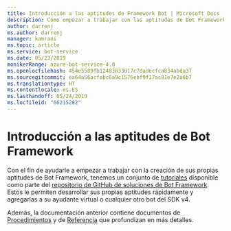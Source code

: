 ```yaml
---
title: Introducción a las aptitudes de Framework Bot | Microsoft Docs
description: Cómo empezar a trabajar con las aptitudes de Bot Framework
author: darrenj
ms.author: darrenj
manager: kamrani
ms.topic: article
ms.service: bot-service
ms.date: 05/23/2019
monikerRange: azure-bot-service-4.0
ms.openlocfilehash: 454e5589fb12483833017c7dadecfca834abda37
ms.sourcegitcommit: ea64a56acfabc6a9c1576ebf9f17ac81e7e2a6b7
ms.translationtype: HT
ms.contentlocale: es-ES
ms.lasthandoff: 05/24/2019
ms.locfileid: "66215282"
---
```

# <a name="bot-framework-skills---getting-started"></a>Introducción a las aptitudes de Bot Framework

Con el fin de ayudarle a empezar a trabajar con la creación de sus propias aptitudes de Bot Framework, tenemos un conjunto de [tutoriales](https://github.com/microsoft/AI/tree/master/docs#tutorials) disponible como parte del [repositorio de GitHub de soluciones de Bot Framework](https://github.com/Microsoft/botframework-solutions). Estos le permiten desarrollar sus propias aptitudes rápidamente y agregarlas a su ayudante virtual o cualquier otro bot del SDK v4.

Además, la documentación anterior contiene documentos de [Procedimientos](https://github.com/microsoft/AI/tree/master/docs#how-to) y de [Referencia](https://github.com/microsoft/AI/tree/master/docs#reference) que profundizan en más detalles.